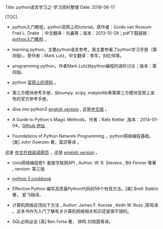 Title: python语言学习之-学习资料整理
Date: 2018-06-17

[TOC]


- python入门教程，python官网上的tutorial。原作者：Guido van Rossum  Fred L. Drake ；中文翻译：刘鑫等；版本：2013-10-28；pdf下载链接：[python入门教程](https://drive.google.com/open?id=0ByWxOeitx54PSW40bU5zNVhuMlU&authuser=0)  。

- learning python，主要python语言参考，我主要参看了python学习手册（第四版）。原作者：Mark Lutz，中文翻译：李军，刘红伟等。

- programming python，作者Mark Lutz对python编程的进阶讨论；版本：第四版。

- python [官网上的资料](https://docs.python.org/3/) 。

- 第三方模块参考手册，如numpy, scipy, matplotlib等等第三方模块官网上发布的官方参考手册。

- dive into python3 [english version](http://www.diveintopython3.net/index.html) , 这是[中文版](http://sebug.net/paper/books/dive-into-python3/index.html) 。

- A Guide to Python's Magic Methods，作者：Rafe Kettler ,版本：2014-01-04，[Github 地址](https://github.com/RafeKettler/magicmethods) .

- Foundations of Python Network Programming ，python网络编程基础，[美] John Goerzen 著，莫迟等译 。

这是 [中文在线阅读网页](http://likebeta.gitbooks.io/twisted-intro-cn/content/zh/index.html) ，这是 [english version](http://krondo.com/?page_id=1327) 。

- Unix网络编程卷1: 套接字联网API , Author: W. R. Stevens , Bill Fenner 等著 , version: 第三版 

- [python 3 cookbook](http://python3-cookbook.readthedocs.io/)

- Effective Python 编写高质量Python代码的59个有效方法，[美] Brett Slatkin 著， 爱飞翔译。

- 计算机网络自顶向下方法 , Author: James F. Kurose , Keith W. Ross ,陈鸣译 。这本书作为入门了解有关计算机网络相关知识还是很不错的。

- SQL必知必会 [英] Ben Forta 著， 钟鸣 刘晓霞等译。